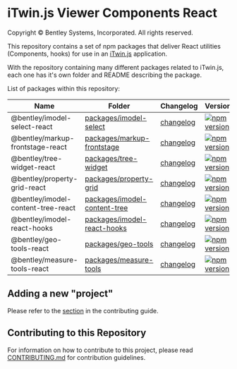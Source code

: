 # iTwin.js Viewer Components React

Copyright © Bentley Systems, Incorporated. All rights reserved.

This repository contains a set of npm packages that deliver React utilities (Components, hooks) for use in an [iTwin.js](https://itwinjs.org) application.

With the repository containing many different packages related to iTwin.js, each one has it's own folder and README describing the package.

List of packages within this repository:

| Name                               | Folder                                                         | Changelog | Version                                                                                                                                                |
| ---------------------------------- | -------------------------------------------------------------- | --------- | ------------------------------------------------------------------------------------------------------------------------------------------------------ |
| @bentley/imodel-select-react       | [packages/imodel-select](./packages/imodel-select/)            | [changelog](./packages/imodel-select/CHANGELOG.md) | [![npm version](https://badge.fury.io/js/%40bentley%2Fimodel-select-react.svg)](https://badge.fury.io/js/%40bentley%2Fimodel-select-react)             |
| @bentley/markup-frontstage-react   | [packages/markup-frontstage](./packages/markup-frontstage/)    | [changelog](./packages/markup-frontstage/CHANGELOG.md) | [![npm version](https://badge.fury.io/js/%40bentley%2Fmarkup-frontstage-react.svg)](https://badge.fury.io/js/%40bentley%2Fmarkup-frontstage-react)     |
| @bentley/tree-widget-react         | [packages/tree-widget](./packages/tree-widget/)                | [changelog](./packages/tree-widget/CHANGELOG.md) | [![npm version](https://badge.fury.io/js/%40bentley%2Ftree-widget-react.svg)](https://badge.fury.io/js/%40bentley%2Ftree-widget-react)                 |
| @bentley/property-grid-react       | [packages/property-grid](./packages/property-grid)             | [changelog](./packages/property-grid/CHANGELOG.md) | [![npm version](https://badge.fury.io/js/%40bentley%2Fproperty-grid-react.svg)](https://badge.fury.io/js/%40bentley%2Fproperty-grid-react)             |
| @bentley/imodel-content-tree-react | [packages/imodel-content-tree](./packages/imodel-content-tree) | [changelog](./packages/imodel-content-tree/CHANGELOG.md) | [![npm version](https://badge.fury.io/js/%40bentley%2Fimodel-content-tree-react.svg)](https://badge.fury.io/js/%40bentley%2Fimodel-content-tree-react) |
| @bentley/imodel-react-hooks        | [packages/imodel-react-hooks](./packages/imodel-react-hooks)   | [changelog](./packages/imodel-react-hooks/CHANGELOG.md) | [![npm version](https://badge.fury.io/js/%40bentley%2Fimodel-react-hooks.svg)](https://badge.fury.io/js/%40bentley%2Fimodel-react-hooks)               |
| @bentley/geo-tools-react           | [packages/geo-tools](./packages/geo-tools)                     | [changelog](./packages/geo-tools/CHANGELOG.md) | [![npm version](https://badge.fury.io/js/%40bentley%2Fgeo-tools-react.svg)](https://badge.fury.io/js/%40bentley%2Fgeo-tools-react)                     |
| @bentley/measure-tools-react       | [packages/measure-tools](./packages/measure-tools)             | [changelog](./packages/measure-tools/CHANGELOG.md) | [![npm version](https://badge.fury.io/js/%40bentley%2Fmeasure-tools-react.svg)](https://badge.fury.io/js/%40bentley%2Fmeasure-tools-react)             |

## Adding a new "project"

Please refer to the [section](CONTRIBUTING.md#adding-a-new-project) in the contributing guide.

## Contributing to this Repository

For information on how to contribute to this project, please read [CONTRIBUTING.md](CONTRIBUTING.md) for contribution guidelines.
